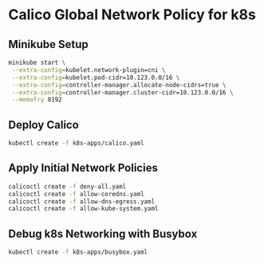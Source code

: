 # Calico Global Network Policy for k8s

## Minikube Setup 

```bash
minikube start \
 --extra-config=kubelet.network-plugin=cni \
 --extra-config=kubelet.pod-cidr=10.123.0.0/16 \
 --extra-config=controller-manager.allocate-node-cidrs=true \
 --extra-config=controller-manager.cluster-cidr=10.123.0.0/16 \
 --memofry 8192
```

## Deploy Calico

```bash
kubectl create -f k8s-apps/calico.yaml
```

## Apply Initial Network Policies 

```bash
calicoctl create -f deny-all.yaml
calicoctl create -f allow-coredns.yaml
calicoctl create -f allow-dns-egress.yaml
calicoctl create -f allow-kube-system.yaml 
```

## Debug k8s Networking with Busybox
```bash
kubectl create -f k8s-apps/busybox.yaml
```

